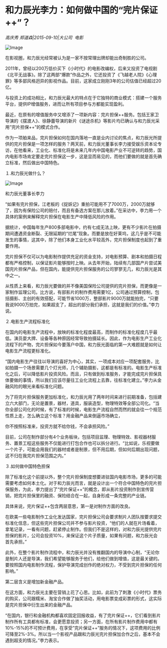 # 和力辰光李力：如何做中国的“完片保证++”？

*高庆秀 郑道森|2015-09-10|大公司 
                                                电影*

![Image](http://static.ylzbl.com/uploads/ueditor/php/upload/image/20171014/1507987628376835.jpeg)

在影视圈，和力辰光经常被认为是一家不按常理出牌却能出奇制胜的公司。

2011年，曾经以200万低价买下《小时代》的电影改编权，后来又投资了电视剧《北平无战事》。除了这两部“爆款”作品之外，它还投资了《飞越老人院》《心理罪》等多部风格迥异的影视作品。目前，这家成立刚刚3年的公司估值已经超过20亿。

与投资上的成功相比，和力辰光最大的特点在于它独特的商业模式：搭建一个服务平台，提供IP增值服务，进而让所有项目参与方都能实现盈利。

最近，在原有的增值服务中又增添了一项新内容：完片担保++服务。包括王家卫导演的《摆渡人》、徐静蕾导演的新片《谜途杀机》等影片均已确认与和力辰光采用”完片担保++”的模式合作。

作为一项舶来品，完片担保如何在国内落地一直是业内讨论的焦点，和力辰光所提供的完片担保是一项怎样的服务？两天前，和力辰光董事长李力接受娱乐资本论专访，在他看来，工业化、标准化将是未来几年内中国电影产业不可逆转的趋势，国内电影市场肯定要走完片担保这一步，这是显而易见的，而他们要做的就是首先确立标准，然后做出中国特色。

１.和力辰光做什么？

![Image](http://static.ylzbl.com/uploads/ueditor/php/upload/image/20171014/1507988050962369.jpeg)

和力辰光董事长李力

“如果有完片担保，江老板的《捉妖记》重拍可能用不了7000万，2000万就够了，因为有保险公司的赔付，而且有备选方案在那儿放着。”在采访中，李力用一个具体的案例来解释完片担保在电影生产中降低风险的作用。

据统计，中国每年生产800多部电影中，约有七成无法上映，更有不少影片在拍摄期间遭遇资金断裂、无限延期的“烂尾”现象。而要是放在好莱坞，这几乎是不可能发生的事情，这其中，除了他们本身工业化水平较高外，完片担保制度也起到了重要作用。

完片担保不仅可以为电影制作提供充足的资金支持，对电影预算、剧本和拍摄日程都有严格控制，以保证影片能够按时上映。从去年开始，陆续有几部国产片尝试美国完片担保产品，但在国内，能提供完片担保服务的公司寥寥无几，和力辰光是其中之一。

从性质上来看，和力辰光要做的并不像美国保险公司提供的完片担保，而更像是一家制作监理公司。比方说，有部影片的制作费用需要1亿，公司通过预算控制，包括摄影、主创的有效搭配，可能节省1000万，整部影片9000万就能拍完，“只要我说9000万拍完，如果超支了，超出的部分我们承担，这就是我们的价值。”李力说。

２.电影生产流程标准化

在国内的电影生产流程中，放映的标准化程度最高，而制作的标准化程度几乎最低。演员耍大牌、设备等各种原因经常导致拍摄延长。因此，作为电影生产工业化流程下的产物，完片担保如今要落户中国，和力辰光面临的第一大难题就是如何让电影生产流程更标准化。

“国内电影生产往往以导演的喜好为中心，其实，一项成本对应一项配套服务，比如拍摄一个场景需要几个灯光师，几个辅助摄影，这都是有标准的。电影生产标准化之后，可以降低影片投资风险。而且，只有做到标准服务，才能完成完片担保具体要做的事情，所以我们应该尽量往工业化流程上去靠，往标准化建立。”李力从金融风险的眼光来看标准化问题。

为了将完片担保服务更加标准化，和力辰光用了两年时间来进行前期准备，包括建立六大部门，无论是置景，器材，道具，服装造型，物理特效等全部公司化。“当你全部公司化的时候，有了标准的时候，电影生产流程自然而然的就会往一个规范性质上走，怎么确立这个标准？用金融产品来倒逼市场确立，

你不按照标准来，投资方就不给你钱，不会承担风险。”

目前，公司在制作部分有4个业务板块，包括项目监理、物理特效、影视器材服务、置景工程这些服务不仅能进行打包合作也可以拆分进行。“比如说，乐视要做一个片子，可能会用我们的器材或者是制景，但不用后期，但如何后期出现问题，这不归在我完片担保范围之内。”

３.如何做中国特色担保

除了标准化这个前提以外，整个完片担保制度想要进驻国内电影市场，更多的可能需要考虑如何本土化。对于和力辰光而言，就是设计出一个符合中国特色的完片担保服务，为此，李力提出了“完片保证++”的概念，即从影片投资制作到宣传营销，把完片担保里的融资、保险结合在一起，自身形成一条完整的产业链。

具体来说，完片保证++包含两层意思，第一是对制作方面的改良。

在欧美一些电影制作工业化发达国家，完片担保公司会要求制片人团队按要求提交标准化信息，但这些完片担保公司并不参与影片投资，“他们的人就在片场看着，拿笔记录，一看有问题，赶紧停止制作。但我们不是这样的，对和力辰光提供完片担保的影片，公司会投资10%，来保证这个片子质量，如果有问题，和力辰光会首先承担。”

此外，在整个影片制作流程中，和力辰光并没有推翻国内的导演中心制，“无论你是制片人还是导演，我们希望能够服务于他们，给他们做到增值，这是最关键的。要按照国内电影制作流程，保护导演完成创作的绝对权力，不受到完片担保的任何影响。”

第二层含义是增加新金融产品。

在这方面，和力辰光主要在营销上花了心思。比如，此前为了刺激《小时代》票务的购买，公司跟糯米、淘宝合作做了抽奖活动，用电影票变成彩票的形式，这实际是完片担保中衍生出来的金融产品。

“在国内，银行和金融机构都喜欢固定回报收益，有了完片保证++，它们看到影片制作所有工具都有标准，会更愿意投资；另一方面，在所有影片制作费用中都有10%-15%的不可预计费用，在享受”完片保证++”服务的情况下，这项费用的比例可降至2%-3%。所以当一个影视产品跟和力辰光完片担保加合作之后，基本不会遇到超支的情况。”李力表示。

